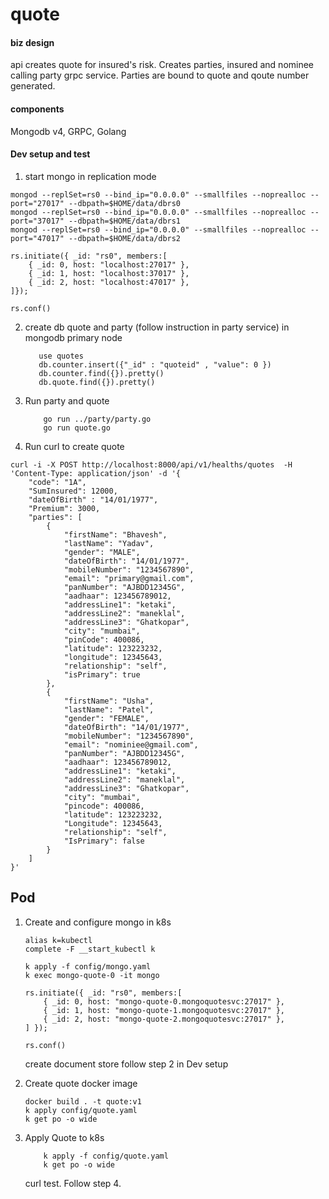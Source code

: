 # quote

#### biz design

api creates quote for insured's risk. Creates parties, insured and nominee calling party grpc service. Parties are bound to quote and qoute number generated.

#### components

Mongodb v4, GRPC, Golang

#### Dev setup and test

1. start mongo in replication mode
```
mongod --replSet=rs0 --bind_ip="0.0.0.0" --smallfiles --noprealloc --port="27017" --dbpath=$HOME/data/dbrs0
mongod --replSet=rs0 --bind_ip="0.0.0.0" --smallfiles --noprealloc --port="37017" --dbpath=$HOME/data/dbrs1
mongod --replSet=rs0 --bind_ip="0.0.0.0" --smallfiles --noprealloc --port="47017" --dbpath=$HOME/data/dbrs2

rs.initiate({ _id: "rs0", members:[ 
    { _id: 0, host: "localhost:27017" },
    { _id: 1, host: "localhost:37017" },
    { _id: 2, host: "localhost:47017" },
]});

rs.conf()
```

2. create db quote and party (follow instruction in party service) in mongodb primary node
    ```
       use quotes
       db.counter.insert({"_id" : "quoteid" , "value": 0 })
       db.counter.find({}).pretty()
       db.quote.find({}).pretty()
    ```
3. Run party and quote
   ```
       go run ../party/party.go
       go run quote.go
   ```

4. Run curl to create quote

```
curl -i -X POST http://localhost:8000/api/v1/healths/quotes  -H 'Content-Type: application/json' -d '{
    "code": "1A",
    "SumInsured": 12000,
    "dateOfBirth" : "14/01/1977",
    "Premium": 3000,
    "parties": [
        {
            "firstName": "Bhavesh",
            "lastName": "Yadav",
            "gender": "MALE",
            "dateOfBirth": "14/01/1977",
            "mobileNumber": "1234567890",
            "email": "primary@gmail.com",
            "panNumber": "AJBDD12345G",
            "aadhaar": 123456789012,
            "addressLine1": "ketaki",
            "addressLine2": "maneklal",
            "addressLine3": "Ghatkopar",
            "city": "mumbai",
            "pinCode": 400086,
            "latitude": 123223232,
            "longitude": 12345643,
            "relationship": "self",
            "isPrimary": true
        },
        {
            "firstName": "Usha",
            "lastName": "Patel",
            "gender": "FEMALE",
            "dateOfBirth": "14/01/1977",
            "mobileNumber": "1234567890",
            "email": "nominiee@gmail.com",
            "panNumber": "AJBDD12345G",
            "aadhaar": 123456789012,
            "addressLine1": "ketaki",
            "addressLine2": "maneklal",
            "addressLine3": "Ghatkopar",
            "city": "mumbai",
            "pincode": 400086,
            "latitude": 123223232,
            "Longitude": 12345643,
            "relationship": "self",
            "IsPrimary": false
        }
    ]
}'
```
## Pod 

1. Create and configure mongo in k8s
 
    ```
    alias k=kubectl
    complete -F __start_kubectl k

    k apply -f config/mongo.yaml
    k exec mongo-quote-0 -it mongo

    rs.initiate({ _id: "rs0", members:[ 
        { _id: 0, host: "mongo-quote-0.mongoquotesvc:27017" },
        { _id: 1, host: "mongo-quote-1.mongoquotesvc:27017" },
        { _id: 2, host: "mongo-quote-2.mongoquotesvc:27017" },
    ] });

    rs.conf()
    ```

    create document store follow step 2 in Dev setup 

2. Create quote docker image
    
    ```
    docker build . -t quote:v1
    k apply config/quote.yaml
    k get po -o wide
    ```

3.  Apply Quote to k8s

    ```
        k apply -f config/quote.yaml
        k get po -o wide 
    ```    

    curl test. Follow step 4.
